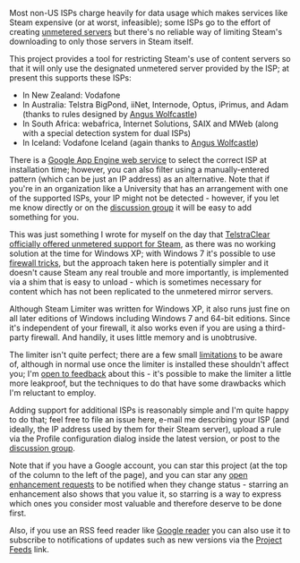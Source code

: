 Most non-US ISPs charge heavily for data usage which makes services like Steam expensive (or at worst, infeasible); some ISPs go to the effort of creating [unmetered servers](http://www.telstraclear.co.nz/sub-sites/gaming-steam/) but there's no reliable way of limiting Steam's downloading to only those servers in Steam itself.

This project provides a tool for restricting Steam's use of content servers so that it will only use the designated unmetered server provided by the ISP; at present this supports these ISPs:
  * In New Zealand: Vodafone
  * In Australia: Telstra BigPond, iiNet, Internode, Optus, iPrimus, and Adam (thanks to rules designed by [Angus Wolfcastle](http://www.anguswolfcastle.co.cc/steam))
  * In South Africa: webafrica, Internet Solutions, SAIX and MWeb (along with a special detection system for dual ISPs)
  * In Iceland: Vodafone Iceland (again thanks to [Angus Wolfcastle](http://www.anguswolfcastle.co.cc/steam))

There is a [Google App Engine web service](AppEngine.md) to select the correct ISP at installation time; however, you can also filter using a manually-entered pattern (which can be just an IP address) as an alternative. Note that if you're in an organization like a University that has an arrangement with one of the supported ISPs, your IP might not be detected - however, if you let me know directly or on the [discussion group](https://groups.google.com/group/steam-limiter) it will be easy to add something for you.

This was just something I wrote for myself on the day that [TelstraClear officially offered unmetered support for Steam](http://unmetered.co.nz), as there was no working solution at the time for Windows XP; with Windows 7 it's possible to use [firewall tricks](http://www.anguswolfcastle.co.cc/steam), but the approach taken here is potentially simpler and it doesn't cause Steam any real trouble and more importantly, is implemented via a shim that is easy to unload - which is sometimes necessary for content which has not been replicated to the unmetered mirror servers.

Although Steam Limiter was written for Windows XP, it also runs just fine on all later editions of Windows including Windows 7 and 64-bit editions. Since it's independent of your firewall, it also works even if you are using a third-party firewall. And handily, it uses little memory and is unobtrusive.

The limiter isn't quite perfect; there are a few small [limitations](Limitations.md) to be aware of, although in normal use once the limiter is installed these shouldn't affect you; I'm [open to feedback](http://steam-limiter.appspot.com/feedback) about this - it's possible to make the limiter a little more leakproof, but the techniques to do that have some drawbacks which I'm reluctant to employ.

Adding support for additional ISPs is reasonably simple and I'm quite happy to do that; feel free to file an issue here, e-mail me describing your ISP (and ideally, the IP address used by them for their Steam server), upload a rule via the Profile configuration dialog inside the latest version, or post to the [discussion group](https://groups.google.com/forum/#!forum/steam-limiter).

Note that if you have a Google account, you can star this project (at the top of the column to the left of the page), and you can star any [open enhancement requests](http://code.google.com/p/steam-limiter/issues/list) to be notified when they change status - starring an enhancement also shows that you value it, so starring is a way to express which ones you consider most valuable and therefore deserve to be done first.

Also, if you use an RSS feed reader like [Google reader](http://reader.google.com) you can also use it to subscribe to notifications of updates such as new versions via the [Project Feeds](http://code.google.com/p/steam-limiter/feeds) link.
